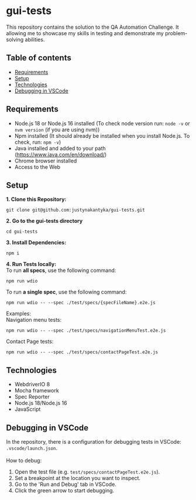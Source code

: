 # gui-tests

This repository contains the solution to the QA Automation Challenge. It allowing me to showcase my skills in testing and demonstrate my problem-solving abilities.

## Table of contents
* [Requirements](#requirements)
* [Setup](#setup)
* [Technologies](#technologies)
* [Debugging in VSCode](#debugging-in-vscode)

## Requirements
- Node.js 18 or Node.js 16 installed (To check node version run: `node -v` or `nvm version` (if you are using nvm))
- Npm installed (It should already be installed when you install Node.js. To check, run: `npm -v`)
- Java installed and added to your path (https://www.java.com/en/download/)
- Chrome browser installed
- Access to the Web

## Setup
**1. Clone this Repository:**
```
git clone git@github.com:justynakantyka/gui-tests.git
```
**2. Go to the gui-tests directory**
```
cd gui-tests
```
**3. Install Dependencies:**
```
npm i
```
**4. Run Tests locally:** \
To run **all specs**, use the following command:
```
npm run wdio
```
To run **a single spec**, use the following command: 
```
npm run wdio -- --spec ./test/specs/{specFileName}.e2e.js
```
Examples: \
Navigation menu tests:
```
npm run wdio -- --spec ./test/specs/navigationMenuTest.e2e.js
```
Contact Page tests:
```
npm run wdio -- --spec ./test/specs/contactPageTest.e2e.js
```

## Technologies
- WebdriverIO 8
- Mocha framework
- Spec Reporter
- Node.js 18/Node.js 16
- JavaScript

## Debugging in VSCode
In the repository, there is a configuration for debugging tests in VSCode: `.vscode/launch.json`. \
\
How to debug:
1. Open the test file (e.g. `test/specs/contactPageTest.e2e.js`).
2. Set a breakpoint at the location you want to inspect.
3. Go to the 'Run and Debug' tab in VSCode.
4. Click the green arrow to start debugging.